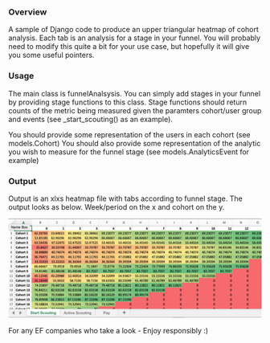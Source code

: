 ### Overview
A sample of Django code to produce an upper triangular heatmap of cohort analysis. Each tab is an analysis for a stage in your funnel.
You will probably need to modify this quite a bit for your use case, but hopefully it will give you some useful pointers.

### Usage
The main class is funnelAnalsysis. You can simply add stages in your funnel by providing stage functions to this class.
Stage functions should return counts of the metric being measured given the paramters cohort/user group and events (see _start_scouting() as an example).

You should provide some representation of the users in each cohort (see models.Cohort)
You should also provide some representation of the analytic you wish to measure for the funnel stage (see models.AnalyticsEvent for example)


### Output

Output is an xlxs heatmap file with tabs according to funnel stage. The output looks as below. Week/period on the x and cohort on the y.


![alt text](https://github.com/andrew0harney/cohortAnalysis/raw/master/images/cohortAnalysis.png "Example Cohort Analysis")

For any EF companies who take a look - Enjoy responsibly :)
